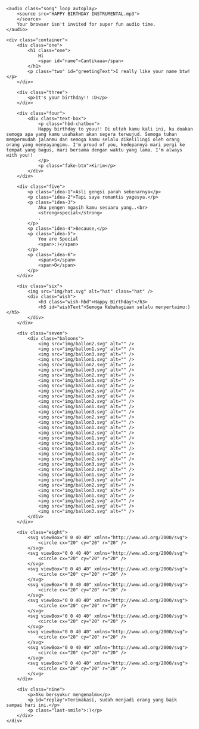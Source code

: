 <!DOCTYPE html>
<html lang="en">

<head>
  <meta charset="UTF-8" />
  <meta name="viewport" content="width=device-width, initial-scale=1.0" />
  <meta http-equiv="X-UA-Compatible" content="ie=edge" />
  <link rel="shortcut icon" type="image/png" href="img/favicon.png" />
  <title>Happy Birthday!!! :)</title>
  <!-- Google Font -->
  <link rel="preconnect" href="https://fonts.googleapis.com">
  <link rel="preconnect" href="https://fonts.gstatic.com" crossorigin>
  <link href="https://fonts.googleapis.com/css2?family=Poppins:wght@300;400&display=swap" rel="stylesheet">
  <!-- My Style -->
  <style type="text/css">
      html {
  box-sizing: border-box;
}

body {
  font-family: 'Poppins', sans-serif;
  margin: 0;
}

.song {
  visibility: hidden;
}

.container {
  height: 100vh;
  margin: 0 auto;
  overflow: hidden;
  position: relative;
  text-align: center;
  visibility: hidden;
  width: 100vw;
}

.container > div {
  left: 0;
  position: absolute;
  right: 0;
  top: 20vh;
}

.one {
  font-size: 4.5rem;
}

.two {
  font-size: 1.2rem;
  font-weight: lighter;
}

.three {
  font-size: 3rem;
}

.four .text-box {
  border: 3px solid #aaa;
  border-radius: 5px;
  margin: 0 auto;
  padding: 10px;
  position: relative;
  width: 600px;
}

.text-box p {
  margin: 0;
  text-align: left;
}

.text-box span {
  visibility: hidden;
}

.text-box .fake-btn {
  background-color: rgb(21, 161, 237);
  border-radius: 3px;
  bottom: -50px;
  color: #fff;
  padding: .5rem 1rem;
  position: absolute;
  right: 5px;
}

.five p {
  font-size: 2rem;
  left: 0;
  position: absolute;
  right: 0;
}

.idea-3 strong {
  border-radius: 3px;
  display: inline-block;
  padding: 3px 5px;
}

.five .idea-5 {
  font-size: 4rem;
}

.idea-5 span, .idea-6 span, .wish-hbd span {
  display: inline-block;
}

.idea-6 span{
  font-size: 15rem;
}


.six {
  position: relative;
  top: 10vh;
  z-index: 1;
}

.six img {
  display: inline-block;
  height: 350px;
  max-width: 100%;
  /* height: auto; */
}

.six .hat {
  left: 41.5%;
  position: absolute;
  /* transform: scale(0.1); */
  top: -35%;
  width: 80px;
}

.baloons img {
  display: inline-block;
  position: absolute;
}

.baloons img:nth-child(even) {
  left: -10%;
}

.baloons img:nth-child(odd) {
  right: -10%;
}

.baloons img:nth-child(3n + 0) {
  left: 30%;
}

.seven, .eight {
  height: 100vh;
  position: fixed;
  top: 0;
  width: 100vw;
}

.eight svg {
  left: 0;
  position: absolute;
  top: 0;
  visibility: hidden;
  width: 25px;
  z-index: -1;
}

.eight svg:nth-child(1) {
  fill: #bd6ecf;
  left: 5vw;
  top: 7vh;
}

.eight svg:nth-child(2) {
  fill: #7dd175;
  left: 35vw;
  top: 23vh;
}

.eight svg:nth-child(3) {
  fill: #349d8b;
  left: 23vw;
  top: 33vh;
}

.eight svg:nth-child(4) {
  fill: #347a9d;
  left: 57vw;
  top: 43vh;
}

.eight svg:nth-child(5) {
  fill: #c66053;
  left: 7vw;
  top: 68vh;
}

.eight svg:nth-child(6) {
  fill: #bfaa40;
  left: 77vw;
  top: 42vh;
}

.eight svg:nth-child(7) {
  fill: #e3bae8;
  left: 83vw;
  top: 68vh;
}

.eight svg:nth-child(8) {
  fill: #8762cb;
  left: 37vw;
  top: 86vh;
}

.eight svg:nth-child(9) {
  fill: #9a90da;
  left: 87vw;
  top: 94vh;
}

.wish-hbd {
  font-size: 3em;
  margin: 0;
  text-transform: uppercase;
}

.wish h5 {
  font-size: 2rem;
  font-weight: lighter;
  margin: 10px 0 0;
}

.nine p {
  font-size: 2rem;
  font-weight: lighter;
}

#replay {
  cursor: pointer;
  z-index: 3;
}

/* Media Queries */
@media screen and (max-height: 1000px) {
  .six .hat {
    left: 40%;
  }
}

@media screen and (max-height: 800px) {
  .six .hat {
    left: 37%;
  }
}

@media screen and (max-height: 700px) {
  .six .hat {
    left: 32%;
  }
}

@media screen and (max-height: 850px) and (max-width: 450px) {
  .six .hat {
    left: 32%;
  }
}

@media screen and (max-width: 500px) {
  .container {
    width: 90%;
  }

  .four .text-box {
    width: 90%;
  }

  .text-box .fake-btn {
    bottom: -38px;
    right: 5px;
  }

  .idea-5 span {
    display: block;
  }

  .idea-6 span {
    font-size: 10rem;
  }

  .six .hat {
    /* top: -20px; */
    width: 50px;
  }

  .wish-hbd {
    font-size: 2.2em;
  }

  .wish h5 {
    font-size: 1.4rem;
  }

  .nine p {
    font-size: 1.5rem;
    font-weight: lighter;
  }
}
  </style>
</head>

<body>

    <audio class="song" loop autoplay>
        <source src="HAPPY BIRTHDAY INSTRUMENTAL.mp3">
        </source>
        Your browser isn't invited for super fun audio time.
    </audio>

    <div class="container">
        <div class="one">
            <h1 class="one">
                Hi
                <span id="name">Cantikaaa</span>
            </h1>
            <p class="two" id="greetingText">I really like your name btw!</p>
        </div>

        <div class="three">
            <p>It's your birthday!! :D</p>
        </div>

        <div class="four">
            <div class="text-box">
                <p class="hbd-chatbox">
                Happy birthday to youu!! Di ultah kamu kali ini, ku doakan semoga apa yang kamu usahakan akan segera terwujud. Semoga tuhan mempermudah jalanmu dan semoga kamu selalu dikelilingi oleh orang orang yang menyayangimu. I'm proud of you, kedepannya mari pergi ke tempat yang bagus, mari bersama dengan waktu yang lama. I'm always with you!!
                </p>
                <p class="fake-btn">Kirim</p>
            </div>
        </div>

        <div class="five">
            <p class="idea-1">Asli gengsi parah sebenarnya</p>
            <p class="idea-2">Tapi saya romantis yagesya.</p>
            <p class="idea-3">
                Aku pengen ngasih kamu sesuaru yang..<br>
                <strong>special</strong>
                .
            </p>
            <p class="idea-4">Because,</p>
            <p class="idea-5">
                You are Special
                <span>:)</span>
            </p>
            <p class="idea-6">
                <span>S</span>
                <span>O</span>
            </p>
        </div>

        <div class="six">
            <img src="img/hat.svg" alt="hat" class="hat" />
            <div class="wish">
                <h3 class="wish-hbd">Happy Birthday!</h3>
                <h5 id="wishText">Semoga Kebahagiaan selalu menyertaimu:)</h5>
            </div>
        </div>

        <div class="seven">
            <div class="baloons">
                <img src="img/ballon2.svg" alt="" />
                <img src="img/ballon1.svg" alt="" />
                <img src="img/ballon3.svg" alt="" />
                <img src="img/ballon1.svg" alt="" />
                <img src="img/ballon2.svg" alt="" />
                <img src="img/ballon3.svg" alt="" />
                <img src="img/ballon2.svg" alt="" />
                <img src="img/ballon3.svg" alt="" />
                <img src="img/ballon1.svg" alt="" />
                <img src="img/ballon2.svg" alt="" />
                <img src="img/ballon3.svg" alt="" />
                <img src="img/ballon2.svg" alt="" />
                <img src="img/ballon1.svg" alt="" />
                <img src="img/ballon3.svg" alt="" />
                <img src="img/ballon2.svg" alt="" />
                <img src="img/ballon3.svg" alt="" />
                <img src="img/ballon1.svg" alt="" />
                <img src="img/ballon2.svg" alt="" />
                <img src="img/ballon1.svg" alt="" />
                <img src="img/ballon3.svg" alt="" />
                <img src="img/ballon3.svg" alt="" />
                <img src="img/ballon1.svg" alt="" />
                <img src="img/ballon2.svg" alt="" />
                <img src="img/ballon3.svg" alt="" />
                <img src="img/ballon2.svg" alt="" />
                <img src="img/ballon1.svg" alt="" />
                <img src="img/ballon3.svg" alt="" />
                <img src="img/ballon2.svg" alt="" />
                <img src="img/ballon3.svg" alt="" />
                <img src="img/ballon1.svg" alt="" />
                <img src="img/ballon2.svg" alt="" />
                <img src="img/ballon1.svg" alt="" />
                <img src="img/ballon3.svg" alt="" />
            </div>
        </div>

        <div class="eight">
            <svg viewBox="0 0 40 40" xmlns="http://www.w3.org/2000/svg">
                <circle cx="20" cy="20" r="20" />
            </svg>
            <svg viewBox="0 0 40 40" xmlns="http://www.w3.org/2000/svg">
                <circle cx="20" cy="20" r="20" />
            </svg>
            <svg viewBox="0 0 40 40" xmlns="http://www.w3.org/2000/svg">
                <circle cx="20" cy="20" r="20" />
            </svg>
            <svg viewBox="0 0 40 40" xmlns="http://www.w3.org/2000/svg">
                <circle cx="20" cy="20" r="20" />
            </svg>
            <svg viewBox="0 0 40 40" xmlns="http://www.w3.org/2000/svg">
                <circle cx="20" cy="20" r="20" />
            </svg>
            <svg viewBox="0 0 40 40" xmlns="http://www.w3.org/2000/svg">
                <circle cx="20" cy="20" r="20" />
            </svg>
            <svg viewBox="0 0 40 40" xmlns="http://www.w3.org/2000/svg">
                <circle cx="20" cy="20" r="20" />
            </svg>
            <svg viewBox="0 0 40 40" xmlns="http://www.w3.org/2000/svg">
                <circle cx="20" cy="20" r="20" />
            </svg>
            <svg viewBox="0 0 40 40" xmlns="http://www.w3.org/2000/svg">
                <circle cx="20" cy="20" r="20" />
            </svg>
        </div>

        <div class="nine">
            <p>Aku bersyukur mengenalmu</p>
            <p id="replay">Terimakasi, sudah menjadi orang yang baik sampai hari ini.</p>
            <p class="last-smile">:)</p>
        </div>
    </div>

</body>
    <!-- Greensock -->
    <script src="https://cdnjs.cloudflare.com/ajax/libs/gsap/3.11.5/gsap.min.js"></script>
    <!-- Sweetalert -->
    <script src="https://cdn.jsdelivr.net/npm/sweetalert2@11"></script>
</html>

<script type="text/javascript">
    // trigger to play music in the background with sweetalert
window.addEventListener('load', () => {
    Swal.fire({
        title: 'Pake music ga nieh??',
        // text: "You won't be able to revert this!",
        icon: 'warning',
        showCancelButton: true,
        confirmButtonColor: '#3085d6',
        cancelButtonColor: '#d33',
        confirmButtonText: 'Yes',
        cancelButtonText: 'No',
    }).then((result) => {
        if (result.isConfirmed) {
            document.querySelector('.song').play();
            animationTimeline();
        } else {
            animationTimeline();
        }
    });
});


// animation timeline
const animationTimeline = () => {
    // split chars that needs to be animated individually
    const textBoxChars = document.getElementsByClassName("hbd-chatbox")[0];
    const hbd = document.getElementsByClassName("wish-hbd")[0];

    textBoxChars.innerHTML = `<span>${textBoxChars.innerHTML
        .split("")
        .join("</span><span>")}</span`;

    hbd.innerHTML = `<span>${hbd.innerHTML
        .split("")
        .join("</span><span>")}</span`;

    const ideaTextTrans = {
        opacity: 0,
        y: -20,
        rotationX: 5,
        skewX: "15deg"
    }

    const ideaTextTransLeave = {
        opacity: 0,
        y: 20,
        rotationY: 5,
        skewX: "-15deg"
    }

    // timeline
    const tl = new TimelineMax();

    tl.to(".container", 0.6, {
        visibility: "visible"
    })
    .from(".one", 0.7, {
        opacity: 0,
        y: 10
    })
    .from(".two", 0.4, {
        opacity: 0,
        y: 10
    })
    .to(".one",
        0.7,
        {
            opacity: 0,
            y: 10
        },
    "+=3.5")
    .to(".two",
        0.7,
        {
            opacity: 0,
            y: 10
        },
    "-=1")
    .from(".three", 0.7, {
        opacity: 0,
        y: 10
    })
    .to(".three",
        0.7,
        {
            opacity: 0,
            y: 10
        },
    "+=3")
    .from(".four", 0.7, {
        scale: 0.2,
        opacity: 0,
    })
    .from(".fake-btn", 0.3, {
        scale: 0.2,
        opacity: 0,
    })
    .staggerTo(
        ".hbd-chatbox span",
        1.5, {
            visibility: "visible",
        },
        0.05
    )
    .to(".fake-btn", 0.1, {
        backgroundColor: "rgb(127, 206, 248)",
    },
    "+=4")
    .to(
        ".four",
        0.5, {
            scale: 0.2,
            opacity: 0,
            y: -150
        },
    "+=1")
    .from(".idea-1", 0.7, ideaTextTrans)
    .to(".idea-1", 0.7, ideaTextTransLeave, "+=2.5")
    .from(".idea-2", 0.7, ideaTextTrans)
    .to(".idea-2", 0.7, ideaTextTransLeave, "+=2.5")
    .from(".idea-3", 0.7, ideaTextTrans)
    .to(".idea-3 strong", 0.5, {
        scale: 1.2,
        x: 10,
        backgroundColor: "rgb(21, 161, 237)",
        color: "#fff",
    })
    .to(".idea-3", 0.7, ideaTextTransLeave, "+=2.5")
    .from(".idea-4", 0.7, ideaTextTrans)
    .to(".idea-4", 0.7, ideaTextTransLeave, "+=2.5")
    .from(
        ".idea-5",
        0.7, {
            rotationX: 15,
            rotationZ: -10,
            skewY: "-5deg",
            y: 50,
            z: 10,
            opacity: 0,
        },
        "+=1.5"
    )
    .to(
        ".idea-5 span",
        0.7, {
            rotation: 90,
            x: 8,
        },
        "+=1.4"
    )
    .to(
        ".idea-5",
        0.7, {
            scale: 0.2,
            opacity: 0,
        },
        "+=2"
    )
    .staggerFrom(
        ".idea-6 span",
        0.8, {
            scale: 3,
            opacity: 0,
            rotation: 15,
            ease: Expo.easeOut,
        },
        0.2
    )
    .staggerTo(
        ".idea-6 span",
        0.8, {
            scale: 3,
            opacity: 0,
            rotation: -15,
            ease: Expo.easeOut,
        },
        0.2,
        "+=1.5"
    )
    .staggerFromTo(
        ".baloons img",
        2.5, {
            opacity: 0.9,
            y: 1400,
        }, {
            opacity: 1,
            y: -1000,
        },
        0.2
    )
    .from(
        ".profile-picture",
        0.5, {
            scale: 3.5,
            opacity: 0,
            x: 25,
            y: -25,
            rotationZ: -45,
        },
        "-=2"
    )
    .from(".hat", 0.5, {
        x: -100,
        y: 350,
        rotation: -180,
        opacity: 0,
    })
    .staggerFrom(
        ".wish-hbd span",
        0.7, {
            opacity: 0,
            y: -50,
            // scale: 0.3,
            rotation: 150,
            skewX: "30deg",
            ease: Elastic.easeOut.config(1, 0.5),
        },
        0.1
    )
    .staggerFromTo(
        ".wish-hbd span",
        0.7, {
            scale: 1.4,
            rotationY: 150,
        }, {
            scale: 1,
            rotationY: 0,
            color: "#ff69b4",
            ease: Expo.easeOut,
        },
        0.1,
        "party"
    )
    .from(
        ".wish h5",
        0.5, {
            opacity: 0,
            y: 10,
            skewX: "-15deg",
        },
        "party"
    )
    .staggerTo(
        ".eight svg",
        1.5, {
            visibility: "visible",
            opacity: 0,
            scale: 80,
            repeat: 3,
            repeatDelay: 1.4,
        },
        0.3
    )
    .to(".six", 0.5, {
        opacity: 0,
        y: 30,
        zIndex: "-1",
    })
    .staggerFrom(".nine p", 1, ideaTextTrans, 1.2)
    .to(
        ".last-smile",
        0.5, {
            rotation: 90,
        },
        "+=1"
    );

    // Restart Animation on click
    const replyBtn = document.getElementById("replay");
    replyBtn.addEventListener("click", () => {
        tl.restart();
    });
}
</script>
